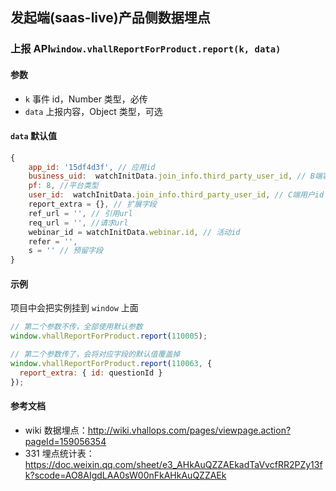 ## 发起端(saas-live)产品侧数据埋点

### 上报 API`window.vhallReportForProduct.report(k, data)`

#### 参数

- `k` 事件 id，Number 类型，必传
- `data` 上报内容，Object 类型，可选

#### `data` 默认值

```js
{
    app_id: '15df4d3f', // 应用id
    business_uid:  watchInitData.join_info.third_party_user_id, // B端客户id
    pf: 8, //平台类型
    user_id:  watchInitData.join_info.third_party_user_id, // C端用户id
    report_extra = {}, // 扩展字段
    ref_url = '', // 引用url
    req_url = '', //请求url
    webinar_id = watchInitData.webinar.id, // 活动id
    refer = '',
    s = '' // 预留字段
}
```

#### 示例

项目中会把实例挂到 `window` 上面

```js
// 第二个参数不传，全部使用默认参数
window.vhallReportForProduct.report(110005);

// 第二个参数传了，会将对应字段的默认值覆盖掉
window.vhallReportForProduct.report(110063, {
  report_extra: { id: questionId }
});
```

#### 参考文档

- wiki 数据埋点：http://wiki.vhallops.com/pages/viewpage.action?pageId=159056354
- 331 埋点统计表：https://doc.weixin.qq.com/sheet/e3_AHkAuQZZAEkadTaVvcfRR2PZy13fk?scode=AO8AIgdLAA0sW00nFkAHkAuQZZAEk
